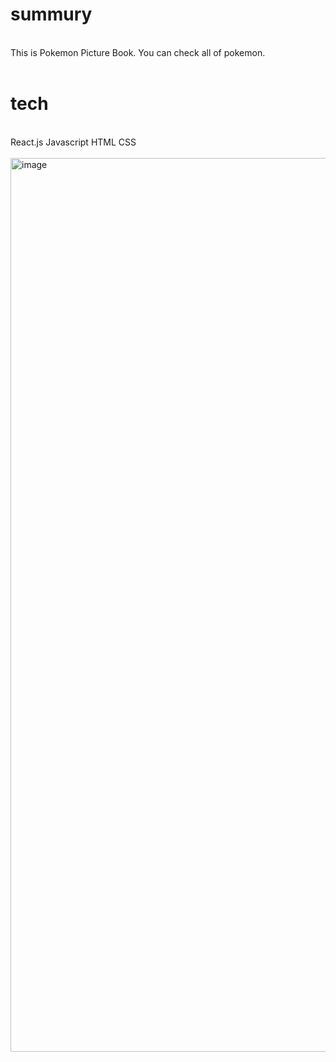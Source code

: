 <h1>summury</h1>
<br/>
This is Pokemon Picture Book.
You can check all of pokemon.

<br/>
<br/>

<h1>tech</h1>
<br/>
React.js
Javascript
HTML
CSS

<br/>
<br/>

<img width="1430" alt="image" src="https://user-images.githubusercontent.com/100171821/190533839-61253e1a-7a03-4c7b-b769-33e2934dc8a5.png">

